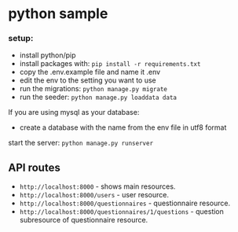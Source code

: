 # python sample

### setup:
- install python/pip
- install packages with: `pip install -r requirements.txt`
- copy the .env.example file and name it .env
- edit the env to the setting you want to use
- run the migrations: `python manage.py migrate`
- run the seeder: `python manage.py loaddata data`

If you are using mysql as your database:
- create a database with the name from the env file in utf8 format

start the server: `python manage.py runserver`

## API routes
- `http://localhost:8000` - shows main resources.
- `http://localhost:8000/users` - user resource.
- `http://localhost:8000/questionnaires` - questionnaire resource.
- `http://localhost:8000/questionnaires/1/questions` - question subresource of questionnaire resource.
